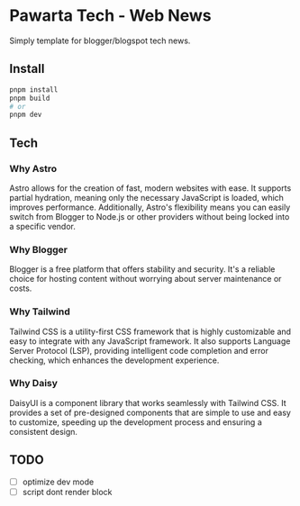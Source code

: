 # Pawarta Tech - Web News
Simply template for blogger/blogspot tech news.

## Install
```bash
pnpm install
pnpm build
# or
pnpm dev
```

## Tech

### Why Astro
Astro allows for the creation of fast, modern websites with ease. It supports partial hydration, meaning only the necessary JavaScript is loaded, which improves performance. Additionally, Astro's flexibility means you can easily switch from Blogger to Node.js or other providers without being locked into a specific vendor.

### Why Blogger
Blogger is a free platform that offers stability and security. It's a reliable choice for hosting content without worrying about server maintenance or costs.

### Why Tailwind
Tailwind CSS is a utility-first CSS framework that is highly customizable and easy to integrate with any JavaScript framework. It also supports Language Server Protocol (LSP), providing intelligent code completion and error checking, which enhances the development experience.

### Why Daisy
DaisyUI is a component library that works seamlessly with Tailwind CSS. It provides a set of pre-designed components that are simple to use and easy to customize, speeding up the development process and ensuring a consistent design.

## TODO
- [ ] optimize dev mode
- [ ] script dont render block
